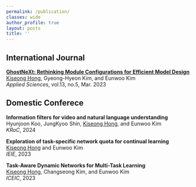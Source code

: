 ```yaml
---
permalink: /publication/
classes: wide
author_profile: true
layout: posts
title: ''
---
```



## International Journal
**[GhostNeXt: Rethinking Module Configurations for Efficient Model Design](https://www.mdpi.com/2076-3417/13/5/3301)<br>**
<U>Kiseong Hong</U>, Gyeong-Hyeon Kim, and Eunwoo Kim<br>
*Applied Sciences*, vol.13, no.5, Mar. 2023


## Domestic Conferece
**Information filters for video and natural language understanding<br>**
Hyunjoon Koo, JungKyoo Shin, <U>Kiseong Hong</U>, and Eunwoo Kim<br>
*KRoC*, 2024


**Exploration of task-specific network quota for continual learning<br>**
<U>Kiseong Hong</U> and Eunwoo Kim<br>
*IEIE*, 2023


**Task-Aware Dynamic Networks for Multi-Task Learning<br>**
<U>Kiseong Hong</U>, Changseong Kim, and Eunwoo Kim<br>
*ICEIC*, 2023

